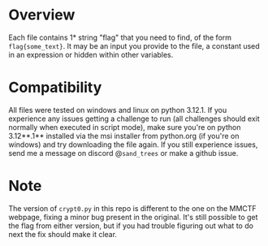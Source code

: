 # Overview  
Each file contains 1* string "flag" that you need to find, of the form `flag{some_text}`.
It may be an input you provide to the file, a constant used in an expression or hidden within other variables.

# Compatibility
All files were tested on windows and linux on python 3.12.1. If you experience any issues getting a challenge to run 
(all challenges should exit normally when executed in script mode), make sure you're on python 3.12**.1** 
installed via the msi installer from python.org (if you're on windows) and try downloading the file again.
If you still experience issues, send me a message on discord @`sand_trees` or make a github issue.

# Note
The version of `crypt0.py` in this repo is different to the one on the MMCTF webpage, fixing a minor bug present in the original. 
It's still possible to get the flag from either version, but if you had trouble figuring out what to do next the fix should make it clear.
